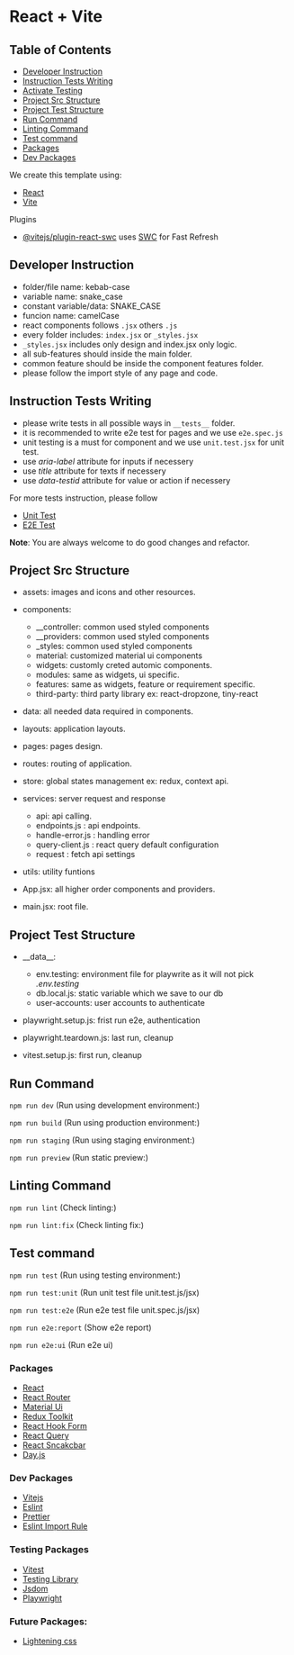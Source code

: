 # React + Vite

## Table of Contents

- [Developer Instruction](#developer-instruction)
- [Instruction Tests Writing](#instruction-tests-writing)
- [Activate Testing](#activate-testing)
- [Project Src Structure](#project-src-structure)
- [Project Test Structure](#project-test-structure)
- [Run Command](#run-command)
- [Linting Command](#linting-command)
- [Test command](#test-command)
- [Packages](#packages)
- [Dev Packages](#dev-packages)

We create this template using:

- [React](https://react.dev/)
- [Vite](https://vitejs.dev/)

Plugins

- [@vitejs/plugin-react-swc](https://github.com/vitejs/vite-plugin-react-swc) uses [SWC](https://swc.rs/) for Fast Refresh

## Developer Instruction

- folder/file name: kebab-case
- variable name: snake_case
- constant variable/data: SNAKE_CASE
- funcion name: camelCase
- react components follows `.jsx` others `.js`
- every folder includes: `index.jsx` or `_styles.jsx`
- `_styles.jsx` includes only design and index.jsx only logic.
- all sub-features should inside the main folder.
- common feature should be inside the component features folder.
- please follow the import style of any page and code.

## Instruction Tests Writing

- please write tests in all possible ways in `__tests__` folder.
- it is recommended to write e2e test for pages and we use `e2e.spec.js`
- unit testing is a must for component and we use `unit.test.jsx` for unit test.
- use _aria-label_ attribute for inputs if necessery
- use _title_ attribute for texts if necessery
- use _data-testid_ attribute for value or action if necessery

For more tests instruction, please follow

- [Unit Test](./test/learn-vitest.md)
- [E2E Test](./test/learn-playwright.md)

**Note**: You are always welcome to do good changes and refactor.

## Project Src Structure

- assets: images and icons and other resources.
- components:

  - \_\_controller: common used styled components
  - \_\_providers: common used styled components
  - \_styles: common used styled components
  - material: customized material ui components
  - widgets: customly creted automic components.
  - modules: same as widgets, ui specific.
  - features: same as widgets, feature or requirement specific.
  - third-party: third party library ex: react-dropzone, tiny-react

- data: all needed data required in components.
- layouts: application layouts.
- pages: pages design.
- routes: routing of application.
- store: global states management ex: redux, context api.
- services: server request and response
  - api: api calling.
  - endpoints.js : api endpoints.
  - handle-error.js : handling error
  - query-client.js : react query default configuration
  - request : fetch api settings
- utils: utility funtions
- App.jsx: all higher order components and providers.
- main.jsx: root file.

## Project Test Structure

- \_\_data\_\_:

  - env.testing: environment file for playwrite as it will not pick _.env.testing_
  - db.local.js: static variable which we save to our db
  - user-accounts: user accounts to authenticate

- playwright.setup.js: frist run e2e, authentication
- playwright.teardown.js: last run, cleanup
- vitest.setup.js: first run, cleanup

## Run Command

`npm run dev` (Run using development environment:)

`npm run build` (Run using production environment:)

`npm run staging` (Run using staging environment:)

`npm run preview` (Run static preview:)

## Linting Command

`npm run lint` (Check linting:)

`npm run lint:fix` (Check linting fix:)

## Test command

`npm run test` (Run using testing environment:)

`npm run test:unit` (Run unit test file unit.test.js/jsx)

`npm run test:e2e` (Run e2e test file unit.spec.js/jsx)

`npm run e2e:report` (Show e2e report)

`npm run e2e:ui` (Run e2e ui)

### Packages

- [React](https://react.dev/)
- [React Router](https://reactrouter.com/)
- [Material Ui](https://mui.com/material-ui/)
- [Redux Toolkit](https://redux-toolkit.js.org/)
- [React Hook Form](https://react-hook-form.com/)
- [React Query](https://tanstack.com/query/v3/)
- [React Sncakcbar](https://notistack.com/)
- [Day.js](https://www.npmjs.com/package/dayjs)

### Dev Packages

- [Vitejs](https://vitejs.dev/)
- [Eslint](https://eslint.org/)
- [Prettier](https://prettier.io/)
- [Eslint Import Rule](https://www.npmjs.com/package/eslint-plugin-import)

### Testing Packages

- [Vitest](https://vitest.dev/)
- [Testing Library](https://testing-library.com/)
- [Jsdom](https://www.npmjs.com/package/jsdom)
- [Playwright](https://playwright.dev/)

### Future Packages:

- [Lightening css](https://lightningcss.dev/css-modules.html)
